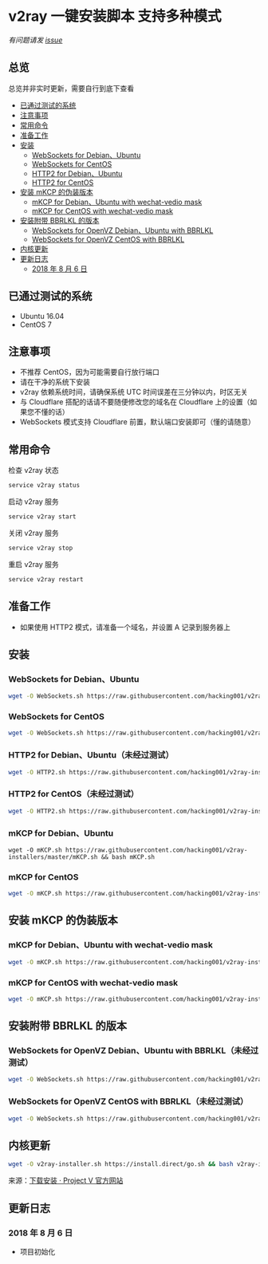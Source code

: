 # v2ray 一键安装脚本 支持多种模式
*有问题请发 [issue](https://github.com/hacking001/v2ray-installers/issues)*

## 总览
总览并非实时更新，需要自行到底下查看
- [已通过测试的系统](#已通过测试的系统)
- [注意事项](#注意事项)
- [常用命令](#常用命令)
- [准备工作](#准备工作)
- [安装](#安装)
    - [WebSockets for Debian、Ubuntu](#websockets-for-debianubuntu)
    - [WebSockets for CentOS](#websockets-for-centos)
    - [HTTP2 for Debian、Ubuntu](#http2-for-debianubuntu未经过测试)
    - [HTTP2 for CentOS](#http2-for-centos)
- [安装 mKCP 的伪装版本](#安装-mkcp-的伪装版本)
    - [mKCP for Debian、Ubuntu with wechat-vedio mask](#mkcp-for-debianubuntu-with-wechat-vedio-mask)
    - [mKCP for CentOS with wechat-vedio mask](#mkcp-for-centos-with-wechat-vedio-mask)
- [安装附带 BBRLKL 的版本](#安装附带-bbrlkl-的版本)
    - [WebSockets for OpenVZ Debian、Ubuntu with BBRLKL](#websockets-for-openvz-debianubuntu-with-bbrlkl未经过测试)
    - [WebSockets for OpenVZ CentOS with BBRLKL](#websockets-for-openvz-centos-with-bbrlkl未经过测试)
- [内核更新](#内核更新)
- [更新日志](#更新日志)
    - [2018 年 8 月 6 日](#2018-年-8-月-6-日)

## 已通过测试的系统
- Ubuntu 16.04
- CentOS 7

## 注意事项
- 不推荐 CentOS，因为可能需要自行放行端口
- 请在干净的系统下安装
- v2ray 依赖系统时间，请确保系统 UTC 时间误差在三分钟以内，时区无关
- 与 Cloudflare 搭配的话请不要随便修改您的域名在 Cloudflare 上的设置（如果您不懂的话）
- WebSockets 模式支持 Cloudflare 前置，默认端口安装即可（懂的请随意）

## 常用命令
检查 v2ray 状态
```bash
service v2ray status
```
启动 v2ray 服务
```bash
service v2ray start
```
关闭 v2ray 服务
```bash
service v2ray stop
```
重启 v2ray 服务
```bash
service v2ray restart
```

## 准备工作
- 如果使用 HTTP2 模式，请准备一个域名，并设置 A 记录到服务器上

## 安装
### WebSockets for Debian、Ubuntu
```bash
wget -O WebSockets.sh https://raw.githubusercontent.com/hacking001/v2ray-installers/master/WebSockets.sh && bash WebSockets.sh
```

### WebSockets for CentOS
```bash
wget -O WebSockets.sh https://raw.githubusercontent.com/hacking001/v2ray-installers/master/WebSockets-CentOS.sh && bash WebSockets.sh
```

###  HTTP2 for Debian、Ubuntu（未经过测试）
```bash
wget -O HTTP2.sh https://raw.githubusercontent.com/hacking001/v2ray-installers/master/HTTP2.sh && bash HTTP2.sh
```

### HTTP2 for CentOS（未经过测试）
```bash
wget -O HTTP2.sh https://raw.githubusercontent.com/hacking001/v2ray-installers/master/HTTP2-CentOS.sh && bash HTTP2.sh
```
### mKCP for Debian、Ubuntu
```
wget -O mKCP.sh https://raw.githubusercontent.com/hacking001/v2ray-installers/master/mKCP.sh && bash mKCP.sh
```
### mKCP for CentOS
```bash
wget -O mKCP.sh https://raw.githubusercontent.com/hacking001/v2ray-installers/master/mKCP-CentOS.sh && bash mKCP.sh
```

## 安装 mKCP 的伪装版本
### mKCP for Debian、Ubuntu with wechat-vedio mask
```bash
wget -O mKCP.sh https://raw.githubusercontent.com/hacking001/v2ray-installers/master/mKCP-WeChatVedio.sh && bash mKCP.sh
```
### mKCP for CentOS with wechat-vedio mask
```bash
wget -O mKCP.sh https://raw.githubusercontent.com/hacking001/v2ray-installers/master/mKCP-WeChatVedio-CentOS.sh && bash mKCP.sh
```

## 安装附带 BBRLKL 的版本
### WebSockets for OpenVZ Debian、Ubuntu with BBRLKL（未经过测试）
```bash
wget -O WebSockets.sh https://raw.githubusercontent.com/hacking001/v2ray-installers/master/WebSockets-BBRLKL.sh && bash WebSockets.sh
```
### WebSockets for OpenVZ CentOS with BBRLKL（未经过测试）
```bash
wget -O WebSockets.sh https://raw.githubusercontent.com/hacking001/v2ray-installers/master/WebSockets-BBRLKL-CentOS.sh && bash WebSockets.sh
```

## 内核更新
```bash
wget -O v2ray-installer.sh https://install.direct/go.sh && bash v2ray-installer.sh && rm -f v2ray-installer.sh
```
来源：[下载安装 · Project V 官方网站](https://www.v2ray.com/chapter_00/install.html)

## 更新日志
### 2018 年 8 月 6 日
- 项目初始化